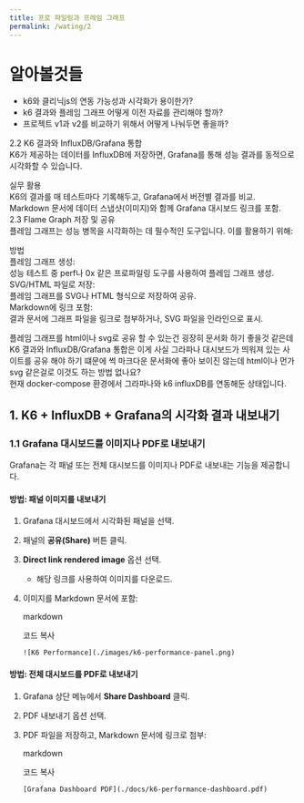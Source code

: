 ```yaml
---
title: 프로 파일링과 프레임 그래프
permalink: /wating/2
---
```


# 알아볼것들
- k6와 클리닉js의 연동 가능성과 시각화가 용이한가?
- k6 결과와 플레임 그래프 어떻게 이전 자료를 관리해야 할까?
- 프로젝트 v1과 v2를 비교하기 위해서 어떻게 나눠두면 좋을까?

2.2 K6 결과와 InfluxDB/Grafana 통합  
K6가 제공하는 데이터를 InfluxDB에 저장하면, Grafana를 통해 성능 결과를 동적으로 시각화할 수 있습니다.  
  
실무 활용  
K6의 결과를 매 테스트마다 기록해두고, Grafana에서 버전별 결과를 비교.  
Markdown 문서에 데이터 스냅샷(이미지)와 함께 Grafana 대시보드 링크를 포함.  
2.3 Flame Graph 저장 및 공유  
플레임 그래프는 성능 병목을 시각화하는 데 필수적인 도구입니다. 이를 활용하기 위해:  
  
방법  
플레임 그래프 생성:  
성능 테스트 중 perf나 0x 같은 프로파일링 도구를 사용하여 플레임 그래프 생성.  
SVG/HTML 파일로 저장:  
플레임 그래프를 SVG나 HTML 형식으로 저장하여 공유.  
Markdown에 링크 포함:  
결과 문서에 그래프 파일을 링크로 첨부하거나, SVG 파일을 인라인으로 표시.  
  
플레임 그래프를 html이나 svg로 공유 할 수 있는건 굉장히 문서화 하기 좋을것 같은데  
K6 결과와 InfluxDB/Grafana 통합은 이게 사실 그라파나 대시보드가 띄워져 있는 사이트를 공유 해야 하기 떄문에 썩 마크다운 문서화에 좋아 보이진 않는데 html이나 먼가 svg 같은걸로 이것도 하는 방법 없나요?  
현재 docker-compose 환경에서 그라파나와 k6 influxDB를 연동해둔 상태입니다.


## **1. K6 + InfluxDB + Grafana의 시각화 결과 내보내기**

### **1.1 Grafana 대시보드를 이미지나 PDF로 내보내기**

Grafana는 각 패널 또는 전체 대시보드를 이미지나 PDF로 내보내는 기능을 제공합니다.

#### **방법: 패널 이미지를 내보내기**

1. Grafana 대시보드에서 시각화된 패널을 선택.
2. 패널의 **공유(Share)** 버튼 클릭.
3. **Direct link rendered image** 옵션 선택.
    - 해당 링크를 사용하여 이미지를 다운로드.
4. 이미지를 Markdown 문서에 포함:
    
    markdown
    
    코드 복사
    
    `![K6 Performance](./images/k6-performance-panel.png)`
    

#### **방법: 전체 대시보드를 PDF로 내보내기**

1. Grafana 상단 메뉴에서 **Share Dashboard** 클릭.
2. PDF 내보내기 옵션 선택.
3. PDF 파일을 저장하고, Markdown 문서에 링크로 첨부:
    
    markdown
    
    코드 복사
    
    `[Grafana Dashboard PDF](./docs/k6-performance-dashboard.pdf)`